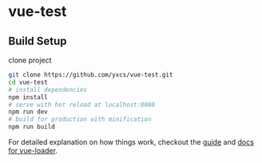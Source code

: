 # vue-test

## Build Setup

clone project 

``` bash 
git clone https://github.com/yxcs/vue-test.git
cd vue-test
# install dependencies
npm install
# serve with hot reload at localhost:8080
npm run dev
# build for production with minification
npm run build
```

For detailed explanation on how things work, checkout the [guide](http://vuejs-templates.github.io/webpack/) and [docs for vue-loader](http://vuejs.github.io/vue-loader).
